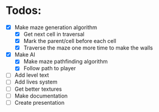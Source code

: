 # Todos:
  - [x] Make maze generation algorithm
    - [x] Get next cell in traversal 
    - [x] Mark the parent/cell before each cell
    - [x] Traverse the maze one more time to make the walls
  - [x] Make AI
    - [x] Make maze pathfinding algorithm
    - [x] Follow path to player
  - [ ] Add level text
  - [ ] Add lives system
  - [ ] Get better textures
  - [ ] Make documentation
  - [ ] Create presentation
